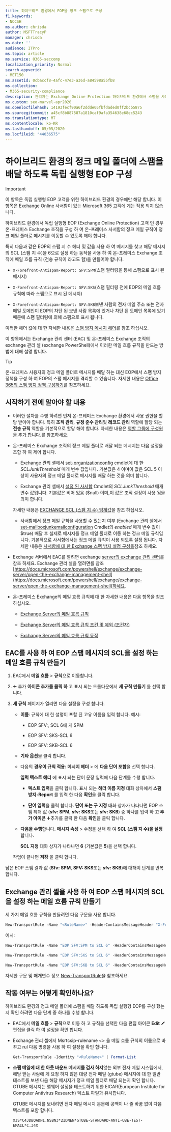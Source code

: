 ```yaml
---
title: 하이브리드 환경에서 EOP을 정크 스팸으로 구성
f1.keywords:
- NOCSH
ms.author: chrisda
author: MSFTTracyP
manager: chrisda
ms.date: ''
audience: ITPro
ms.topic: article
ms.service: O365-seccomp
localization_priority: Normal
search.appverid:
- MET150
ms.assetid: 0cbaccf8-4afc-47e3-a36d-a84598a55fb8
ms.collection:
- M365-security-compliance
description: 관리자는 Exchange Online Protection 하이브리드 환경에서 스팸을 사용자 정크 메일 폴더로 라우팅하는 방법을 알 수 있습니다.
ms.custom: seo-marvel-apr2020
ms.openlocfilehash: 14193fecf90a6f2ddde05fbfdaded0ff2bcb5875
ms.sourcegitcommit: a45cf8b887587a1810caf9afa354638e68ec5243
ms.translationtype: MT
ms.contentlocale: ko-KR
ms.lasthandoff: 05/05/2020
ms.locfileid: "44036575"
---
```

# <a name="configure-standalone-eop-to-deliver-spam-to-the-junk-email-folder-in-hybrid-environments"></a>하이브리드 환경의 정크 메일 폴더에 스팸을 배달 하도록 독립 실행형 EOP 구성

> [!IMPORTANT]
> 이 항목은 독립 실행형 EOP 고객을 위한 하이브리드 환경의 경우에만 해당 합니다. 이 항목은 Exchange Online 사서함이 있는 Microsoft 365 고객에 게는 적용 되지 않습니다.

하이브리드 환경에서 독립 실행형 EOP (Exchange Online Protection) 고객 인 경우 온-프레미스 Exchange 조직을 구성 하 여 온-프레미스 사서함의 정크 메일 규칙이 정크 메일 폴더로 메시지를 이동할 수 있도록 해야 합니다.

특히 다음과 같은 EOP의 스팸 지 수 헤더 및 값을 사용 하 여 메시지를 찾고 해당 메시지의 SCL (스팸 지 수)을 6으로 설정 하는 동작을 사용 하 여 온-프레미스 Exchange 조직에 메일 흐름 규칙 (전송 규칙이 라고도 함)을 만들어야 합니다.

- `X-Forefront-Antispam-Report: SFV:SPM`(스팸 필터링을 통해 스팸으로 표시 된 메시지)

- `X-Forefront-Antispam-Report: SFV:SKS`(스팸 필터링 전에 EOP의 메일 흐름 규칙에 따라 스팸으로 표시 된 메시지)

- `X-Forefront-Antispam-Report: SFV:SKB`보낸 사람의 전자 메일 주소 또는 전자 메일 도메인이 EOP의 차단 된 보낸 사람 목록에 있거나 차단 된 도메인 목록에 있기 때문에 스팸 필터링에 의해 스팸으로 표시 됩니다.

이러한 헤더 값에 대 한 자세한 내용은 [스팸 방지 메시지 헤더](anti-spam-message-headers.md)를 참조 하십시오.

이 항목에서는 Exchange 관리 센터 (EAC) 및 온-프레미스 Exchange 조직의 exchange 관리 셸 (exchange PowerShell)에서 이러한 메일 흐름 규칙을 만드는 방법에 대해 설명 합니다.

> [!TIP]
> 온-프레미스 사용자의 정크 메일 폴더로 메시지를 배달 하는 대신 EOP에서 스팸 방지 정책을 구성 하 여 EOP의 스팸 메시지를 격리할 수 있습니다. 자세한 내용은 [Office 365의 스팸 방지 정책 구성하기](configure-your-spam-filter-policies.md)를 참조하세요.

## <a name="what-do-you-need-to-know-before-you-begin"></a>시작하기 전에 알아야 할 내용

- 이러한 절차를 수행 하려면 먼저 온-프레미스 Exchange 환경에서 사용 권한을 할당 받아야 합니다. 특히 **조직 관리**, **규정 준수 관리**및 **레코드 관리** 역할에 할당 되는 **전송 규칙** 역할을 기본적으로 할당 해야 합니다. 자세한 내용은 [역할 그룹에 구성원을 추가 합니다.](https://docs.microsoft.com/Exchange/permissions/role-group-members?view=exchserver-2019#add-members-to-a-role-group)를 참조하세요.

- 온-프레미스 Exchange 조직의 정크 메일 폴더로 배달 되는 메시지는 다음 설정을 조합 하 여 제어 합니다.

  - Exchange 관리 셸에서 [set-organizationconfig](https://docs.microsoft.com/powershell/module/exchange/organization/set-organizationconfig) cmdlet에 대 한 _SCLJunkThreshold_ 매개 변수 값입니다. 기본값은 4 이며이 값은 SCL 5 이상이 사용자의 정크 메일 폴더로 메시지를 배달 하는 것을 의미 합니다.

  - Exchange 관리 셸에서 [설정 된 사서함](https://docs.microsoft.com/powershell/module/exchange/mailboxes/set-mailbox) Cmdlet의 _SCLJunkThreshold_ 매개 변수 값입니다. 기본값은 비어 있음 ($null) 이며,이 값은 조직 설정이 사용 됨을 의미 합니다.

  자세한 내용은 [EXCHANGE SCL (스팸 지 수) 임계값](https://docs.microsoft.com/Exchange/antispam-and-antimalware/antispam-protection/scl)을 참조 하십시오.

  - 사서함에서 정크 메일 규칙을 사용할 수 있는지 여부 (Exchange 관리 셸에서 [set-mailboxjunkemailconfiguration](https://docs.microsoft.com/powershell/module/exchange/antispam-antimalware/set-mailboxjunkemailconfiguration) Cmdlet의 _enabled_ 매개 변수 값이 $true) 배달 후 실제로 메시지를 정크 메일 폴더로 이동 하는 정크 메일 규칙입니다. 기본적으로 사서함에서는 정크 메일 규칙이 사용 되도록 설정 됩니다. 자세한 내용은 [사서함에 대 한 Exchange 스팸 방지 설정 구성을](https://docs.microsoft.com/Exchange/antispam-and-antimalware/antispam-protection/configure-antispam-settings)참조 하세요.
  
- Exchange 서버에서 EAC를 열려면 exchange [server의 exchange 관리 센터](https://docs.microsoft.com/Exchange/architecture/client-access/exchange-admin-center)를 참조 하세요. Exchange 관리 셸을 열려면를 참조 [https://docs.microsoft.com/powershell/exchange/exchange-server/open-the-exchange-management-shell](https://docs.microsoft.com/powershell/exchange/exchange-server/open-the-exchange-management-shell)하세요.

- 온-프레미스 Exchange의 메일 흐름 규칙에 대 한 자세한 내용은 다음 항목을 참조 하십시오.

  - [Exchange Server의 메일 흐름 규칙](https://docs.microsoft.com/Exchange/policy-and-compliance/mail-flow-rules/mail-flow-rules)

  - [Exchange Server의 메일 흐름 규칙 조건 및 예외 (조건자)](https://docs.microsoft.com/Exchange/policy-and-compliance/mail-flow-rules/conditions-and-exceptions)

  - [Exchange Server의 메일 흐름 규칙 동작](https://docs.microsoft.com/Exchange/policy-and-compliance/mail-flow-rules/actions)

## <a name="use-the-eac-to-create-mail-flow-rules-that-set-the-scl-of-eop-spam-messages"></a>EAC를 사용 하 여 EOP 스팸 메시지의 SCL을 설정 하는 메일 흐름 규칙 만들기

1. EAC에서 **메일 흐름** \> **규칙**으로 이동합니다.

2. ![](../../media/ITPro-EAC-AddIcon.png) 추가 **아이콘 추가를 클릭 하** 고 표시 되는 드롭다운에서 **새 규칙 만들기** 를 선택 합니다.

3. **새 규칙** 페이지가 열리면 다음 설정을 구성 합니다.

   - **이름**: 규칙에 대 한 설명이 포함 된 고유 이름을 입력 합니다. 예시:

     - EOP SFV:, SCL 6에 게 SPM

     - EOP SFV: SKS-SCL 6

     - EOP SFV: SKB-SCL 6

   - **기타 옵션**을 클릭 합니다.

   - 다음의 **경우이 규칙 적용**: **메시지 헤더** \> 에 **다음 단어 포함**을 선택 합니다.

     **입력 텍스트 헤더** 에 표시 되는 단어 문장 입력에 다음 단계를 수행 합니다.

     - **텍스트 입력**을 클릭 합니다. 표시 되는 **헤더 이름 지정** 대화 상자에서 **스팸 방지-Report** 를 입력 한 다음 **확인**을 클릭 합니다.

     - **단어 입력**을 클릭 합니다. **단어 또는 구 지정** 대화 상자가 나타나면 EOP 스팸 헤더 값 (**sfv: SPM**, **sfv: SKS**또는 **sfv: SKB**) 중 하나를 입력 하 **고 추가 아이콘** ![](../../media/ITPro-EAC-AddIcon.png)추가를 클릭 한 다음 **확인**을 클릭 합니다.

   - **다음을 수행**합니다. **메시지 속성** \> 수정을 선택 하 여 **SCL (스팸 지 수)을 설정**합니다.

     **SCL 지정** 대화 상자가 나타나면 **6** (기본값은 **5**)을 선택 합니다.

   작업이 끝나면 **저장** 을 클릭 합니다.

남은 EOP 스팸 결과 값 (**Sfv: SPM**, **SFV: SKS**또는 **sfv: SKB**)에 대해이 단계를 반복 합니다.

## <a name="use-the-exchange-management-shell-to-create-mail-flow-rules-that-set-the-scl-of-eop-spam-messages"></a>Exchange 관리 셸을 사용 하 여 EOP 스팸 메시지의 SCL을 설정 하는 메일 흐름 규칙 만들기

세 가지 메일 흐름 규칙을 만들려면 다음 구문을 사용 합니다.

```Powershell
New-TransportRule -Name "<RuleName>" -HeaderContainsMessageHeader "X-Forefront-Antispam-Report" -HeaderContainsWords "<EOPSpamFilteringVerdict>" -SetSCL 6
```

예시:

```Powershell
New-TransportRule -Name "EOP SFV:SPM to SCL 6" -HeaderContainsMessageHeader "X-Forefront-Antispam-Report" -HeaderContainsWords "SFV:SPM" -SetSCL 6
```

```Powershell
New-TransportRule -Name "EOP SFV:SKS to SCL 6" -HeaderContainsMessageHeader "X-Forefront-Antispam-Report" -HeaderContainsWords "SFV:SKS" -SetSCL 6
```

```Powershell
New-TransportRule -Name "EOP SFV:SKB to SCL 6" -HeaderContainsMessageHeader "X-Forefront-Antispam-Report" -HeaderContainsWords "SFV:SKB" -SetSCL 6
```

자세한 구문 및 매개변수 정보 [New-TransportRule](https://docs.microsoft.com/powershell/module/exchange/policy-and-compliance/new-transportrule)을 참조하세요.

## <a name="how-do-you-know-this-worked"></a>작동 여부는 어떻게 확인하나요?

하이브리드 환경의 정크 메일 폴더에 스팸을 배달 하도록 독립 실행형 EOP를 구성 했는지 확인 하려면 다음 단계 중 하나를 수행 합니다.

- EAC에서 **메일 흐름** \> **규칙**으로 이동 하 고 규칙을 선택한 다음 편집 아이콘 **Edit** ![](../../media/ITPro-EAC-EditIcon.png) 편집을 클릭 하 여 설정을 확인 합니다.

- Exchange 관리 셸에서 Msrtcsip-rulename \<\> 을 메일 흐름 규칙의 이름으로 바꾸고 rul 다음 명령을 사용 하 여 설정을 확인 합니다.

  ```powershell
  Get-TransportRule -Identity "<RuleName>" | Format-List
  ```

- **스팸 메일에 대 한 아웃 바운드 메시지를 검사 하지**않는 외부 전자 메일 시스템에서, 해당 받는 사람에 게 요청 하지 않은 대량 전자 메일 (gtube) 메시지에 대 한 일반 테스트를 보낸 다음 해당 메시지가 정크 메일 폴더로 배달 되는지 확인 합니다. GTUBE 메시지는 맬웨어 설정을 테스트하기 위한 EICAR(European Institute for Computer Antivirus Research) 텍스트 파일과 유사합니다.

  GTUBE 메시지를 보내려면 전자 메일 메시지 본문에 공백이 나 줄 바꿈 없이 다음 텍스트를 포함 합니다.

  ```text
  XJS*C4JDBQADN1.NSBN3*2IDNEN*GTUBE-STANDARD-ANTI-UBE-TEST-EMAIL*C.34X
  ```
